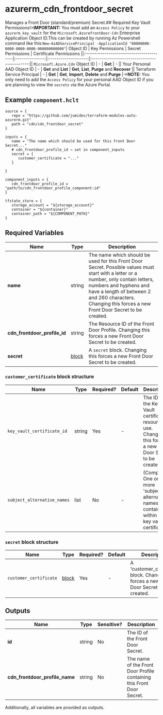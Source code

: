 # azurerm_cdn_frontdoor_secret

Manages a Front Door (standard/premium) Secret.## Required Key Vault Permissions!>**IMPORTANT:** You must add an `Access Policy` to your `azurerm_key_vault` for the `Microsoft.AzurefrontDoor-Cdn` Enterprise Application Object ID.This can be created by running Az Powershell command like this:```New-AzADServicePrincipal -ApplicationId "00000000-0000-0000-0000-000000000000"```| Object ID                                | Key Permissions | Secret Permissions   | Certificate Permissions                       ||:-----------------------------------------|:---------------:|:--------------------:|:---------------------------------------------:|| `Microsoft.Azure.Cdn` Object ID          | -               | **Get**              | -                                             || Your Personal AAD Object ID              | -               | **Get** and **List** | **Get**, **List**, **Purge** and **Recover**  || Terraform Service Principal              | -               | **Get**              | **Get**, **Import**, **Delete** and **Purge** |->**NOTE:** You only need to add the `Access Policy` for your personal AAD Object ID if you are planning to view the `secrets` via the Azure Portal.

## Example `component.hclt`

```hcl
source = {
   repo = "https://github.com/jumidev/terraform-modules-auto-azurerm.git"   
   path = "cdn/cdn_frontdoor_secret"   
}

inputs = {
   name = "The name which should be used for this Front Door Secret..."   
   # cdn_frontdoor_profile_id → set in component_inputs
   secret = {
      customer_certificate = "..."      
   }
   
}

component_inputs = {
   cdn_frontdoor_profile_id = "path/to/cdn_frontdoor_profile_component:id"   
}

tfstate_store = {
   storage_account = "${storage_account}"   
   container = "${container}"   
   container_path = "${COMPONENT_PATH}"   
}

```

## Required Variables

| Name | Type |  Description |
| ---- | --------- |  ----------- |
| **name** | string |  The name which should be used for this Front Door Secret. Possible values must start with a letter or a number, only contain letters, numbers and hyphens and have a length of between 2 and 260 characters. Changing this forces a new Front Door Secret to be created. | 
| **cdn_frontdoor_profile_id** | string |  The Resource ID of the Front Door Profile. Changing this forces a new Front Door Secret to be created. | 
| **secret** | [block](#secret-block-structure) |  A `secret` block. Changing this forces a new Front Door Secret to be created. | 

### `customer_certificate` block structure

| Name | Type | Required? | Default | Description |
| ---- | ---- | --------- | ------- | ----------- |
| `key_vault_certificate_id` | string | Yes | - | The ID of the Key Vault certificate resource to use. Changing this forces a new Front Door Secret to be created. |
| `subject_alternative_names` | list | No | - | (Computed) One or more 'subject alternative names' contained within the key vault certificate. |

### `secret` block structure

| Name | Type | Required? | Default | Description |
| ---- | ---- | --------- | ------- | ----------- |
| `customer_certificate` | [block](#customer_certificate-block-structure) | Yes | - | A 'customer_certificate' block. Changing this forces a new Front Door Secret to be created. |



## Outputs

| Name | Type | Sensitive? | Description |
| ---- | ---- | --------- | --------- |
| **id** | string | No  | The ID of the Front Door Secret. | 
| **cdn_frontdoor_profile_name** | string | No  | The name of the Front Door Profile containing this Front Door Secret. | 

Additionally, all variables are provided as outputs.
